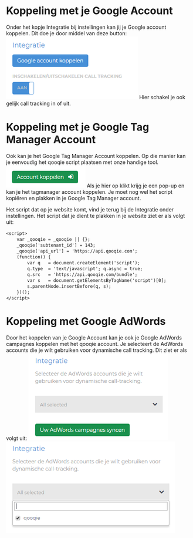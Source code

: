 <!-- TITLE: Koppelingen -->


# Koppeling met je Google Account
Onder het kopje Integratie bij instellingen kan jij je Google account koppelen. Dit doe je door middel van deze button:
![Integratie](/uploads/integratie.png "Integratie")
Hier schakel je ook gelijk call tracking in of uit.



# Koppeling met je Google Tag Manager Account
Ook kan je het Google Tag Manager Account koppelen. Op die manier kan je eenvoudig het qooqie script plaatsen met onze handige tool.
![Account Koppelen](/uploads/account-koppelen.png "Account Koppelen")
Als je hier op klikt krijg je een pop-up en kan je het tagmanager account koppelen. Je moet nog wel het script kopiëren en plakken in je Google Tag Manager account.

Het script dat op je website komt, vind je terug bij de Integratie onder instellingen. Het script dat je dient te plakken in je website ziet er als volgt uit:
```
<script>
    var _qooqie = _qooqie || {};
    _qooqie['subtenant_id'] = 143;
    _qooqie['api_url'] = 'https://api.qooqie.com';
    (function() {
        var q   = document.createElement('script');
        q.type  = 'text/javascript'; q.async = true;
        q.src   = 'https://api.qooqie.com/bundle';
        var s   = document.getElementsByTagName('script')[0];
        s.parentNode.insertBefore(q, s);
    })();
</script>
```





# Koppeling met Google AdWords
Door het koppelen van je Google Account kan je ook je Google AdWords campagnes koppelen met het qooqie account. 
Je selecteert de AdWords accounts die je wilt gebruiken voor dynamische call tracking. Dit ziet er als volgt uit:
![Adwords](/uploads/adwords.png "Adwords")                                  ![Adwords 2](/uploads/adwords-2.png "Adwords 2")






















